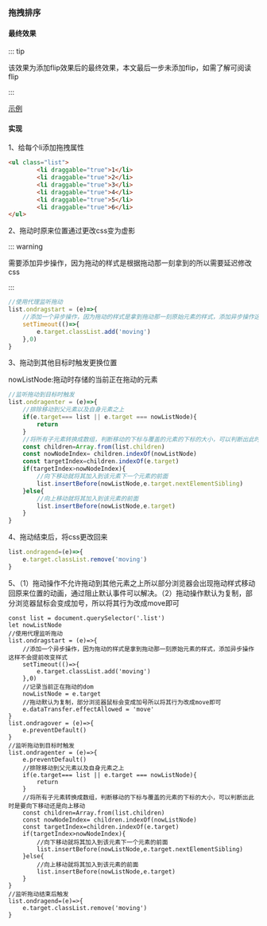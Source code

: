 ### 拖拽排序

#### 最终效果
::: tip

该效果为添加flip效果后的最终效果，本文最后一步未添加flip，如需了解可阅读flip

:::

 [示例](https://tutouguai.cn/PressDemo/two/index.html)
 
 #### 实现

1、给每个li添加拖拽属性

```html
<ul class="list">
        <li draggable="true">1</li>
        <li draggable="true">2</li>
        <li draggable="true">3</li>
        <li draggable="true">4</li>
        <li draggable="true">5</li>
        <li draggable="true">6</li>
</ul>
```

2、拖动时原来位置通过更改css变为虚影

::: warning 

需要添加异步操作，因为拖动的样式是根据拖动那一刻拿到的所以需要延迟修改css

:::

```js
//使用代理监听拖动
list.ondragstart = (e)=>{
    //添加一个异步操作，因为拖动的样式是拿到拖动那一刻原始元素的样式，添加异步操作这样不会提前改变样式
    setTimeout(()=>{
        e.target.classList.add('moving')
    },0)
}
```

3、拖动到其他目标时触发更换位置

nowListNode:拖动时存储的当前正在拖动的元素

```js
//监听拖动到目标时触发
list.ondragenter = (e)=>{
    //排除移动到父元素以及自身元素之上
    if(e.target=== list || e.target === nowListNode){
        return
    }
    //将所有子元素转换成数组，判断移动的下标与覆盖的元素的下标的大小，可以判断出此时是要向下移动还是向上移动
    const children=Array.from(list.children)
    const nowNodeIndex= children.indexOf(nowListNode)
    const targetIndex=children.indexOf(e.target)
    if(targetIndex>nowNodeIndex){
        //向下移动就将其加入到该元素下一个元素的前面
        list.insertBefore(nowListNode,e.target.nextElementSibling)
    }else{
        //向上移动就将其加入到该元素的前面
        list.insertBefore(nowListNode,e.target)
    }
}
```

4、拖动结束后，将css更改回来

```js
list.ondragend=(e)=>{
    e.target.classList.remove('moving')
}
```

5、（1）拖动操作不允许拖动到其他元素之上所以部分浏览器会出现拖动样式移动回原来位置的动画，通过阻止默认事件可以解决。（2）拖动操作默认为复制，部分浏览器鼠标会变成加号，所以将其行为改成move即可

```js{12,14-16,19}
const list = document.querySelector('.list')
let nowListNode
//使用代理监听拖动
list.ondragstart = (e)=>{
    //添加一个异步操作，因为拖动的样式是拿到拖动那一刻原始元素的样式，添加异步操作这样不会提前改变样式
    setTimeout(()=>{
        e.target.classList.add('moving')
    },0)
    //记录当前正在拖动的dom
    nowListNode = e.target
    //拖动默认为复制，部分浏览器鼠标会变成加号所以将其行为改成move即可
    e.dataTransfer.effectAllowed = 'move'
}
list.ondragover = (e)=>{
    e.preventDefault()
}
//监听拖动到目标时触发
list.ondragenter = (e)=>{
    e.preventDefault()
    //排除移动到父元素以及自身元素之上
    if(e.target=== list || e.target === nowListNode){
        return
    }
    //将所有子元素转换成数组，判断移动的下标与覆盖的元素的下标的大小，可以判断出此时是要向下移动还是向上移动
    const children=Array.from(list.children)
    const nowNodeIndex= children.indexOf(nowListNode)
    const targetIndex=children.indexOf(e.target)
    if(targetIndex>nowNodeIndex){
        //向下移动就将其加入到该元素下一个元素的前面
        list.insertBefore(nowListNode,e.target.nextElementSibling)
    }else{
        //向上移动就将其加入到该元素的前面
        list.insertBefore(nowListNode,e.target)
    }
}
//监听拖动结束后触发
list.ondragend=(e)=>{
    e.target.classList.remove('moving')
}
```





